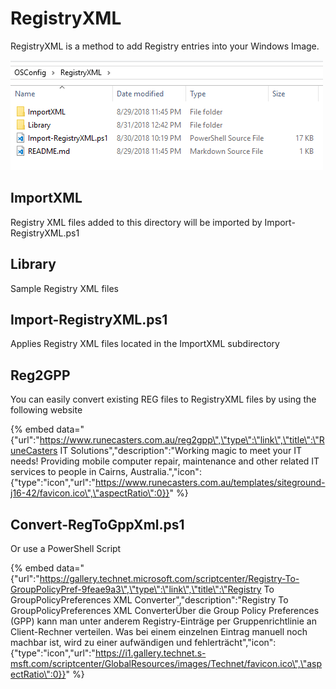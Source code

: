 # RegistryXML

RegistryXML is a method to add Registry entries into your Windows Image.

![](../../.gitbook/assets/2018-09-02_23-44-23.png)

## ImportXML

Registry XML files added to this directory will be imported by Import-RegistryXML.ps1

## Library

Sample Registry XML files

## Import-RegistryXML.ps1

Applies Registry XML files located in the ImportXML subdirectory

## Reg2GPP

You can easily convert existing REG files to RegistryXML files by using the following website

{% embed data="{\"url\":\"https://www.runecasters.com.au/reg2gpp\",\"type\":\"link\",\"title\":\"RuneCasters IT Solutions\",\"description\":\"Working magic to meet your IT needs! Providing mobile computer repair, maintenance and other related IT services to people in Cairns, Australia.\",\"icon\":{\"type\":\"icon\",\"url\":\"https://www.runecasters.com.au/templates/siteground-j16-42/favicon.ico\",\"aspectRatio\":0}}" %}

## Convert-RegToGppXml.ps1

Or use a PowerShell Script

{% embed data="{\"url\":\"https://gallery.technet.microsoft.com/scriptcenter/Registry-To-GroupPolicyPref-9feae9a3\",\"type\":\"link\",\"title\":\"Registry To GroupPolicyPreferences XML Converter\",\"description\":\"Registry To GroupPolicyPreferences XML ConverterÜber die Group Policy Preferences \(GPP\) kann man unter anderem Registry-Einträge per Gruppenrichtlinie an Client-Rechner verteilen. Was bei einem einzelnen Eintrag manuell noch machbar ist, wird zu einer aufwändigen und fehlerträcht\",\"icon\":{\"type\":\"icon\",\"url\":\"https://i1.gallery.technet.s-msft.com/scriptcenter/GlobalResources/images/Technet/favicon.ico\",\"aspectRatio\":0}}" %}

